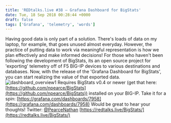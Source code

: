 ```yaml
---
title: 'REDtalks.live #38 – Grafana Dashboard for BigStats'
date: Tue, 18 Sep 2018 00:28:44 +0000
draft: false
tags: ['Grafana', 'telemetry', 'words']
---
```


Having good data is only part of a solution. There's loads of data on my laptop, for example, that goes unused almost everyday. However, the practice of putting data to work via meaningful representation is how we plan effectively and make informed decisions! For those who haven't been following the development of BigStats, its an open source project for 'exporting' telemetry off of F5 BIG-IP devices to various destinations and databases. Now, with the release of the 'Grafana Dashboard for BigStats', you can start realizing the value of that exported data. ![dashboard_overview1](https://redtalkslive.files.wordpress.com/2018/09/dashboard_overview1.png) Requires BigStats v0.4 or newer (get that here: [https://github.com/npearce/BigStats](https://github.com/npearce/BigStats)) installed on your BIG-IP. Take it for a spin: [https://grafana.com/dashboards/7958](https://grafana.com/dashboards/7958) Would be great to hear your thoughts! Twitter: [@PearceNathan](https://twitter.com/PearceNathan) [https://redtalks.live/BigStats/](https://redtalks.live/BigStats/)
